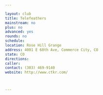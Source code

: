 ```yaml
---

layout: club
title: Telefeathers
mainstream: no
plus: no
advanced: yes
rounds: no
schedule: 
location: Rose Hill Grange
address: 4001 E 68th Ave, Commerce City, CO
state: CO
directions: 
caller: 
contact: (303) 469-9140
website: http://www.ctkr.com/



---
```


